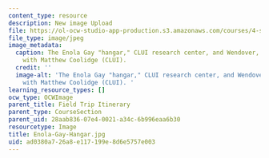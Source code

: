 ```yaml
---
content_type: resource
description: New image Upload
file: https://ol-ocw-studio-app-production.s3.amazonaws.com/courses/4-s67-landscape-experience-seminar-in-land-art-fall-2016/ad0380a726a8e117199e8d6e5757e003_Enola-Gay-Hangar.jpg
file_type: image/jpeg
image_metadata:
  caption: The Enola Gay "hangar," CLUI research center, and Wendover, Utah visit
    with Matthew Coolidge (CLUI).
  credit: ''
  image-alt: 'The Enola Gay "hangar," CLUI research center, and Wendover, Utah visit
    with Matthew Coolidge (CLUI). '
learning_resource_types: []
ocw_type: OCWImage
parent_title: Field Trip Itinerary
parent_type: CourseSection
parent_uid: 28aab836-07e4-0021-a34c-6b996eaa6b30
resourcetype: Image
title: Enola-Gay-Hangar.jpg
uid: ad0380a7-26a8-e117-199e-8d6e5757e003
---
```

